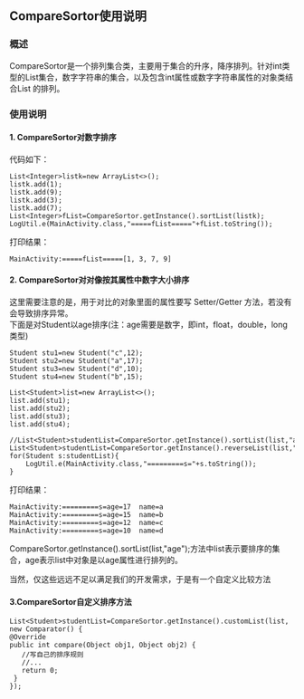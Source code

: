 ## CompareSortor使用说明

### 概述
CompareSortor是一个排列集合类，主要用于集合的升序，降序排列。针对int类型的List集合，数字字符串的集合，以及包含int属性或数字字符串属性的对象类结合List
的排列。

### 使用说明
#### 1. CompareSortor对数字排序
代码如下：
```
List<Integer>listk=new ArrayList<>();
listk.add(1);
listk.add(9);
listk.add(3);
listk.add(7);
List<Integer>fList=CompareSortor.getInstance().sortList(listk);
LogUtil.e(MainActivity.class,"=====fList====="+fList.toString());
```
打印结果：
```
MainActivity:=====fList=====[1, 3, 7, 9]
```
#### 2. CompareSortor对对像按其属性中数字大小排序
这里需要注意的是，用于对比的对象里面的属性要写 Setter/Getter 方法，若没有会导致排序异常。  
下面是对Student以age排序(注：age需要是数字，即int，float，double，long类型)
```
Student stu1=new Student("c",12);
Student stu2=new Student("a",17);
Student stu3=new Student("d",10);
Student stu4=new Student("b",15);

List<Student>list=new ArrayList<>();
list.add(stu1);
list.add(stu2);
list.add(stu3);
list.add(stu4);

//List<Student>studentList=CompareSortor.getInstance().sortList(list,"age");
List<Student>studentList=CompareSortor.getInstance().reverseList(list,"age");
for(Student s:studentList){
    LogUtil.e(MainActivity.class,"=========s="+s.toString());
}
```
打印结果：
```
MainActivity:=========s=age=17  name=a 
MainActivity:=========s=age=15  name=b 
MainActivity:=========s=age=12  name=c
MainActivity:=========s=age=10  name=d 
```
CompareSortor.getInstance().sortList(list,"age");方法中list表示要排序的集合，age表示list中对象是以age属性进行排列的。

当然，仅这些远远不足以满足我们的开发需求，于是有一个自定义比较方法
#### 3.CompareSortor自定义排序方法
```
List<Student>studentList=CompareSortor.getInstance().customList(list, new Comparator() {
@Override
public int compare(Object obj1, Object obj2) {
   //写自己的排序规则
   //...
   return 0;
 }
});
```



